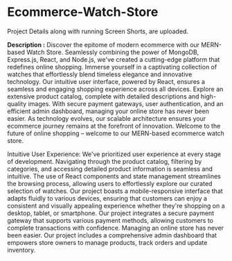 # Ecommerce-Watch-Store

Project Details along with running Screen Shorts, are uploaded.

**Description :**
Discover the epitome of modern ecommerce with our MERN-based Watch Store. Seamlessly combining the power of MongoDB, Express.js, React, and Node.js, we've created a cutting-edge platform that redefines online shopping. Immerse yourself in a captivating collection of watches that effortlessly blend timeless elegance and innovative technology. 
Our intuitive user interface, powered by React, ensures a seamless and engaging shopping experience across all devices. Explore an extensive product catalog, complete with detailed descriptions and high-quality images. With secure payment gateways, user authentication, and an efficient admin dashboard, managing your online store has never been easier. As technology evolves, our scalable architecture ensures your ecommerce journey remains at the forefront of innovation. Welcome to the future of online shopping – welcome to our MERN-based ecommerce watch store.

Intuitive User Experience: We've prioritized user experience at every stage of development. Navigating through the product catalog, filtering by categories, and accessing detailed product information is seamless and intuitive. The use of React components and state management streamlines the browsing process, allowing users to effortlessly explore our curated selection of watches.
Our project boasts a mobile-responsive interface that adapts fluidly to various devices, ensuring that customers can enjoy a consistent and visually appealing experience whether they're shopping on a desktop, tablet, or smartphone.
Our project integrates a secure payment gateway that supports various payment methods, allowing customers to complete transactions with confidence.
Managing an online store has never been easier. Our project includes a comprehensive admin dashboard that empowers store owners to manage products, track orders and update inventory.
